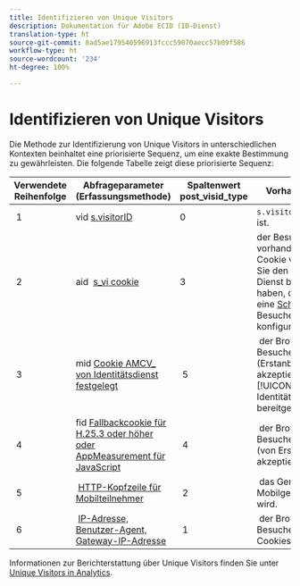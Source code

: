 ```yaml
---
title: Identifizieren von Unique Visitors
description: Dokumentation für Adobe ECID (ID-Dienst)
translation-type: ht
source-git-commit: 8ad5ae179540596913fccc59070aecc57b09f586
workflow-type: ht
source-wordcount: '234'
ht-degree: 100%

---
```



# Identifizieren von Unique Visitors

Die Methode zur Identifizierung von Unique Visitors in unterschiedlichen Kontexten beinhaltet eine priorisierte Sequenz, um eine exakte Bestimmung zu gewährleisten. Die folgende Tabelle zeigt diese priorisierte Sequenz:

| Verwendete Reihenfolge | Abfrageparameter (Erfassungsmethode) | Spaltenwert post_visid_type | Vorhanden, wenn |
|---|---|---|---|
|  1  | vid [s.visitorID](https://docs.adobe.com/content/help/de-DE/analytics/components/metrics/unique-visitors.translate.html)  | 0  | `s.visitorID` festgelegt ist. |
|  2  | aid  [s_vi cookie](https://docs.adobe.com/content/help/de-DE/analytics/components/metrics/unique-visitors.translate.html)  | 3  | der Besucher über vorhandenes s_vi-Cookie verfügt, bevor Sie den Besucher-ID-Dienst bereitgestellt haben, oder wenn Sie eine [Schonfrist](https://docs.adobe.com/content/help/de-DE/id-service/using/reference/analytics-reference/grace-period.html) für die Besucher-ID konfiguriert haben.  |
|  3  | mid [Cookie AMCV_ von Identitätsdienst festgelegt](https://docs.adobe.com/content/help/de-DE/id-service/using/home.html)  |  5  |  der Browser des Besuchers Cookies (Erstanbieter) akzeptiert und der [!UICONTROL Identitätsdienst] bereitgestellt wird.  |
|  4  | fid [Fallbackcookie für H.25.3 oder höher oder AppMeasurement für JavaScript](https://docs.adobe.com/content/help/de-DE/analytics/components/metrics/unique-visitors.translate.html)  |  4  |  der Browser des Besuchers Cookies (von Erstanbietern) akzeptiert.  |
|  5  |  [HTTP-Kopfzeile für Mobilteilnehmer](https://docs.adobe.com/content/help/de-DE/analytics/components/metrics/unique-visitors.translate.html)  |  2  |  das Gerät als Mobilgerät erkannt wird.  |
|  6  |  [IP-Adresse, Benutzer-Agent, Gateway-IP-Adresse](https://docs.adobe.com/content/help/de-DE/analytics/components/metrics/unique-visitors.translate.html)  |  1  |  der Browser des Besuchers keine Cookies akzeptiert. |

Informationen zur Berichterstattung über Unique Visitors finden Sie unter [Unique Visitors in Analytics](https://docs.adobe.com/content/help/de-DE/analytics/components/metrics/unique-visitors.translate.html).
